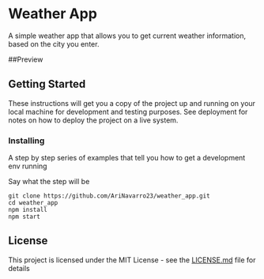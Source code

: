 # Weather App
A simple weather app that allows you to get current weather information, based on the city you enter. 


##Preview 


## Getting Started

These instructions will get you a copy of the project up and running on your local machine for development and testing purposes. See deployment for notes on how to deploy the project on a live system.

### Installing

A step by step series of examples that tell you how to get a development env running

Say what the step will be

```
git clone https://github.com/AriNavarro23/weather_app.git
cd weather_app
npm install
npm start
```


## License

This project is licensed under the MIT License - see the [LICENSE.md](LICENSE.md) file for details
